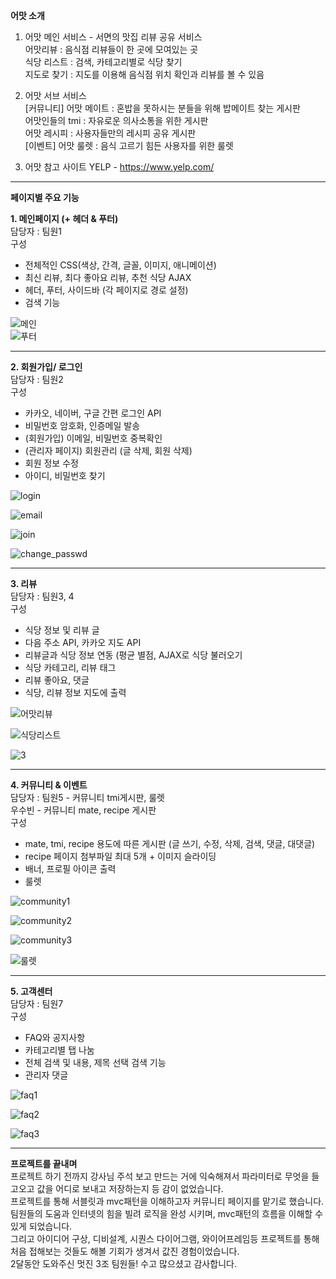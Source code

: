 <b>어맛 소개</b> <br>
  1) 어맛 메인 서비스 - 서면의 맛집 리뷰 공유 서비스 <br>
                       어맛리뷰 : 음식점 리뷰들이 한 곳에 모여있는 곳 <br>
                       식당 리스트 : 검색, 카테고리별로 식당 찾기 <br>
                       지도로 찾기 : 지도를 이용해 음식점 위치 확인과 리뷰를 볼 수 있음 <br>
                   
  2) 어맛 서브 서비스 <br>
     [커뮤니티] 어맛 메이트 : 혼밥을 못하시는 분들을 위해 밥메이트 찾는 게시판 <br> 
               어맛인들의 tmi : 자유로운 의사소통을 위한 게시판 <br>
               어맛 레시피 : 사용자들만의 레시피 공유 게시판 <br>
     [이벤트]   어맛 룰렛 : 음식 고르기 힘든 사용자를 위한 룰렛 <br>
  
  3) 어맛 참고 사이트
     YELP - https://www.yelp.com/
    
    
  <hr>

<b>페이지별 주요 기능</b> <br>

  <b>1. 메인페이지 (+ 헤더 & 푸터)</b> <br>
     담당자 : 팀원1 <br>
     구성 <br>
     <ul>
       <li> 전체적인 CSS(색상,  간격, 글꼴, 이미지, 애니메이션) </li>
       <li> 최신 리뷰, 최다 좋아요 리뷰, 추천 식당 AJAX </li>
       <li> 헤더, 푸터, 사이드바 (각 페이지로 경로 설정) </li>
       <li> 검색 기능 </li>
     </ul>
     
![메인](https://user-images.githubusercontent.com/107300167/192664111-77ed11f3-415f-47d6-957f-8edd272d4169.jpg) <br>
![푸터](https://user-images.githubusercontent.com/107300167/192664141-b2ec6283-f700-4a89-9a0f-bd9faba32b99.jpg) <br>
     
     
<hr>
   <b>2. 회원가입/ 로그인</b> <br>
       담당자 :  팀원2 <br>
       구성 <br> 
      <ul>
        <li> 카카오, 네이버, 구글 간편 로그인 API </li>
        <li> 비밀번호 암호화, 인증메일 발송 </li>
        <li> (회원가입) 이메일, 비밀번호 중복확인 </li>
        <li> (관리자 페이지) 회원관리 (글 삭제, 회원 삭제) </li>
        <li> 회원 정보 수정 </li>
        <li> 아이디, 비밀번호 찾기 </li>
      </ul> 
  
![login](https://user-images.githubusercontent.com/107300167/192667871-e6af975b-0fa7-4fcc-a997-6623b41897f2.jpg)

![email](https://user-images.githubusercontent.com/107300167/192667694-4c6448e8-3b9b-4c48-9687-08b670eae7da.jpg)

![join](https://user-images.githubusercontent.com/107300167/192667714-e6c27eae-364e-48ce-8753-b26c962470e9.jpg)

![change_passwd](https://user-images.githubusercontent.com/107300167/192667736-8cdb32dc-dc27-4858-ab5f-4e34a51aafac.jpg) <br>


<hr>
  <b>3. 리뷰</b> <br>
     담당자 : 팀원3, 4 <br>
     구성 <br>
     <ul>
       <li>식당 정보 및 리뷰 글</li>
       <li>다음 주소 API, 카카오 지도 API</li>
       <li>리뷰글과 식당 정보 연동 (평균 별점, AJAX로 식당 불러오기</li>
       <li>식당 카테고리, 리뷰 태그</li>
       <li>리뷰 좋아요, 댓글</li>
       <li>식당, 리뷰 정보 지도에 출력</li>
      </ul>
      
![어맛리뷰](https://user-images.githubusercontent.com/107300167/192669781-81f57625-d407-42d0-8e36-97143282d647.jpg)

![식당리스트](https://user-images.githubusercontent.com/107300167/192669804-b1efadc7-2bc4-4c51-937d-5251db428be3.jpg)

![3](https://user-images.githubusercontent.com/107300167/192669820-7fb6a265-0a65-477f-8732-e82145e0abc9.jpg)


<hr>
  <b>4. 커뮤니티 & 이벤트 </b> <br>
     담당자 : 팀원5 - 커뮤니티 tmi게시판, 룰렛 <br>
             우수빈 - 커뮤니티 mate, recipe 게시판 <br>
     구성 <br>
     <ul>
       <li>mate, tmi, recipe 용도에 따른 게시판 (글 쓰기, 수정, 삭제, 검색, 댓글, 대댓글)</li>
       <li>recipe 페이지 첨부파일 최대 5개 + 이미지 슬라이딩</li>
       <li>배너, 프로필 아이콘 출력</li>
       <li>룰렛</li>
      </ul>
      
![community1](https://user-images.githubusercontent.com/107300167/192671456-4e6c7efb-e227-4081-8130-d1a50d27c96e.jpg)

![community2](https://user-images.githubusercontent.com/107300167/192671480-f429f95f-0586-4f83-9795-a8b745daff5d.jpg)

![community3](https://user-images.githubusercontent.com/107300167/192671495-1c4a6fc2-d820-48ba-b4be-09bc8edb7980.jpg)

![룰렛](https://user-images.githubusercontent.com/107300167/192671508-61b4dba5-da4b-4b49-be7a-c253ee0ce5d3.jpg)


<hr>
  <b>5. 고객센터</b> <br>
     담당자 : 팀원7 <br>
     구성 <br>
     <ul>
       <li>FAQ와 공지사항</li>
       <li>카테고리별 탭 나눔</li>
       <li>전체 검색 및 내용, 제목 선택 검색 기능</li>
       <li>관리자 댓글</li>
     </ul>
     
![faq1](https://user-images.githubusercontent.com/107300167/192673409-84653a7a-3022-4af5-a6f3-c7f39667c07b.jpg)

![faq2](https://user-images.githubusercontent.com/107300167/192673426-f1df1cd5-7a39-4ebc-9cb7-6bb629580067.jpg)

![faq3](https://user-images.githubusercontent.com/107300167/192673445-b4e8019f-2f1e-4e6d-a5ef-d17af0d2cd20.jpg)


<hr>
<b>프로젝트를 끝내며</b> <br>
프로젝트 하기 전까지 강사님 주석 보고 만드는 거에 익숙해져서 파라미터로 무엇을 들고오고 값을 어디로 보내고 저장하는지 등 감이 없었습니다. <br>
프로젝트를 통해 서블릿과 mvc패턴을 이해하고자 커뮤니티 페이지를 맡기로 했습니다. <br>
팀원들의 도움과 인터넷의 힘을 빌려 로직을 완성 시키며, mvc패턴의 흐름을 이해할 수 있게 되었습니다. <br>
그리고 아이디어 구상, 디비설계, 시퀀스 다이어그램, 와이어프레임등 프로젝트를 통해 처음 접해보는 것들도 해볼 기회가 생겨서 값진 경험이었습니다. <br>
2달동안 도와주신 멋진 3조 팀원들! 수고 많으셨고 감사합니다. <br>


      
      
      
      
